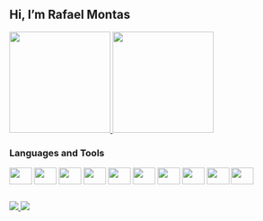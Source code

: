 <!-- - 👋 Hi, I’m @rafaelmontas
- 👀 I’m interested in ...
- 🌱 I’m currently learning ...
- 💞️ I’m looking to collaborate on ...
- 📫 How to reach me ...
 -->
<!---
rafaelmontas/rafaelmontas is a ✨ special ✨ repository because its `README.md` (this file) appears on your GitHub profile.
You can click the Preview link to take a look at your changes.
--->

## Hi, I’m Rafael Montas
<div align="center" dir="auto" style="display: flex; flex-direction: row;">
  <a href="https://github.com/rafaelmontas">
    <img height="180em" src="https://github-readme-stats.vercel.app/api?username=rafaelmontas&count_private=true&include_all_commits=true&show_icons=true&hide=issues&theme=swift" />
   <img height="180em" src="https://github-readme-stats.vercel.app/api/top-langs/?username=rafaelmontas&layout=compact&langs_count=6&theme=swift" />
  </a> 
</div>
<!-- <a href="https://github.com/rafaelmontas">
  <img align="center" height="180em" src="https://github-readme-stats.vercel.app/api?username=rafaelmontas&count_private=true&include_all_commits=true&show_icons=true&hide=issues&theme=swift" />
</a>
<a href="https://github.com/rafaelmontas">
  <img align="center" height="180em" src="https://github-readme-stats.vercel.app/api/top-langs/?username=rafaelmontas&layout=compact&langs_count=6&theme=swift" />
</a> -->
 
 ### Languages and Tools
 
<div style="display: inline_block">
  <img align="center" height="30" width="40" src="https://cdn.jsdelivr.net/gh/devicons/devicon/icons/javascript/javascript-plain.svg" />
  <img align="center" height="30" width="40" src="https://cdn.jsdelivr.net/gh/devicons/devicon/icons/react/react-original.svg" />
  <img align="center" height="30" width="40" src="https://cdn.jsdelivr.net/gh/devicons/devicon/icons/nodejs/nodejs-original.svg" />
  <img align="center" height="30" width="40" src="https://cdn.jsdelivr.net/gh/devicons/devicon/icons/express/express-original.svg" />
  <img align="center" height="30" width="40" src="https://cdn.jsdelivr.net/gh/devicons/devicon/icons/amazonwebservices/amazonwebservices-original-wordmark.svg" />
  <img align="center" height="30" width="40" src="https://cdn.jsdelivr.net/gh/devicons/devicon/icons/github/github-original.svg" />
  <img align="center" height="30" width="40" src="https://cdn.jsdelivr.net/gh/devicons/devicon/icons/postgresql/postgresql-original.svg" />
  <img align="center" height="30" width="40" src="https://cdn.jsdelivr.net/gh/devicons/devicon/icons/python/python-original.svg" />
  <img align="center" height="30" width="40" src="https://cdn.jsdelivr.net/gh/devicons/devicon/icons/html5/html5-original.svg" />
  <img align="center" height="30" width="40" src="https://cdn.jsdelivr.net/gh/devicons/devicon/icons/css3/css3-original.svg" />
</div>

##

<div>
  <a href="https://www.linkedin.com/in/rafaelmontas/" target="_blank">
    <img src="https://img.shields.io/badge/LinkedIn-0077B5?style=for-the-badge&logo=linkedin&logoColor=white" target="_blank"/>
  </a>
  <a href="mailto:rafaelmontas1@gmail.com" target="_blank">
    <img src="https://img.shields.io/badge/Gmail-D14836?style=for-the-badge&logo=gmail&logoColor=white"/>
  </a>
</div>
